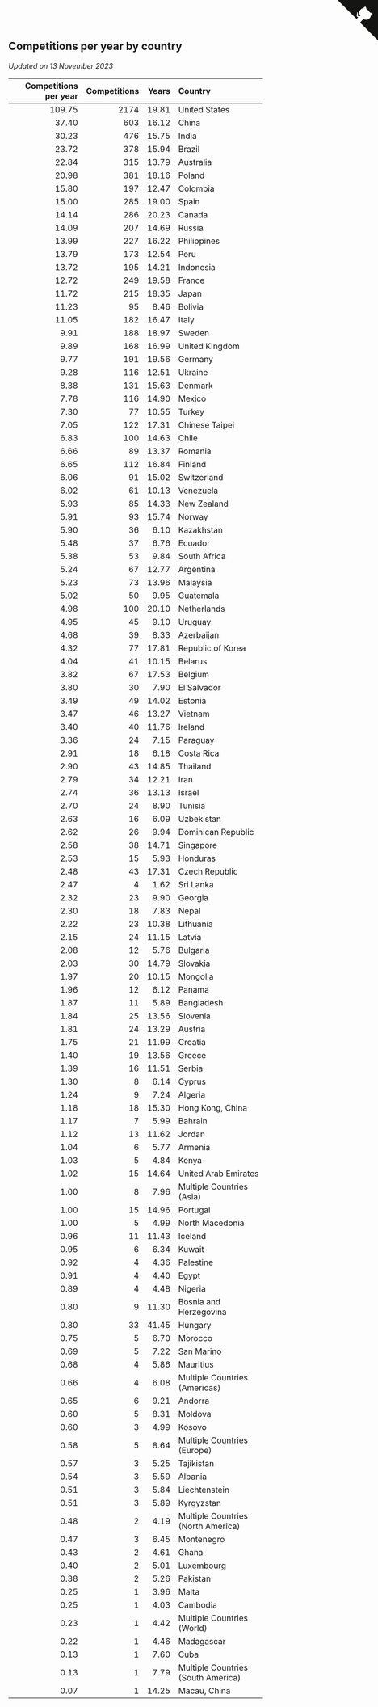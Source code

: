 ## Competitions per year by country

*Updated on 13 November 2023*

| Competitions per year | Competitions | Years | Country |
| ---: | ---: | ---: | :--- |
| 109.75 | 2174 | 19.81 | United States |
| 37.40 | 603 | 16.12 | China |
| 30.23 | 476 | 15.75 | India |
| 23.72 | 378 | 15.94 | Brazil |
| 22.84 | 315 | 13.79 | Australia |
| 20.98 | 381 | 18.16 | Poland |
| 15.80 | 197 | 12.47 | Colombia |
| 15.00 | 285 | 19.00 | Spain |
| 14.14 | 286 | 20.23 | Canada |
| 14.09 | 207 | 14.69 | Russia |
| 13.99 | 227 | 16.22 | Philippines |
| 13.79 | 173 | 12.54 | Peru |
| 13.72 | 195 | 14.21 | Indonesia |
| 12.72 | 249 | 19.58 | France |
| 11.72 | 215 | 18.35 | Japan |
| 11.23 | 95 | 8.46 | Bolivia |
| 11.05 | 182 | 16.47 | Italy |
| 9.91 | 188 | 18.97 | Sweden |
| 9.89 | 168 | 16.99 | United Kingdom |
| 9.77 | 191 | 19.56 | Germany |
| 9.28 | 116 | 12.51 | Ukraine |
| 8.38 | 131 | 15.63 | Denmark |
| 7.78 | 116 | 14.90 | Mexico |
| 7.30 | 77 | 10.55 | Turkey |
| 7.05 | 122 | 17.31 | Chinese Taipei |
| 6.83 | 100 | 14.63 | Chile |
| 6.66 | 89 | 13.37 | Romania |
| 6.65 | 112 | 16.84 | Finland |
| 6.06 | 91 | 15.02 | Switzerland |
| 6.02 | 61 | 10.13 | Venezuela |
| 5.93 | 85 | 14.33 | New Zealand |
| 5.91 | 93 | 15.74 | Norway |
| 5.90 | 36 | 6.10 | Kazakhstan |
| 5.48 | 37 | 6.76 | Ecuador |
| 5.38 | 53 | 9.84 | South Africa |
| 5.24 | 67 | 12.77 | Argentina |
| 5.23 | 73 | 13.96 | Malaysia |
| 5.02 | 50 | 9.95 | Guatemala |
| 4.98 | 100 | 20.10 | Netherlands |
| 4.95 | 45 | 9.10 | Uruguay |
| 4.68 | 39 | 8.33 | Azerbaijan |
| 4.32 | 77 | 17.81 | Republic of Korea |
| 4.04 | 41 | 10.15 | Belarus |
| 3.82 | 67 | 17.53 | Belgium |
| 3.80 | 30 | 7.90 | El Salvador |
| 3.49 | 49 | 14.02 | Estonia |
| 3.47 | 46 | 13.27 | Vietnam |
| 3.40 | 40 | 11.76 | Ireland |
| 3.36 | 24 | 7.15 | Paraguay |
| 2.91 | 18 | 6.18 | Costa Rica |
| 2.90 | 43 | 14.85 | Thailand |
| 2.79 | 34 | 12.21 | Iran |
| 2.74 | 36 | 13.13 | Israel |
| 2.70 | 24 | 8.90 | Tunisia |
| 2.63 | 16 | 6.09 | Uzbekistan |
| 2.62 | 26 | 9.94 | Dominican Republic |
| 2.58 | 38 | 14.71 | Singapore |
| 2.53 | 15 | 5.93 | Honduras |
| 2.48 | 43 | 17.31 | Czech Republic |
| 2.47 | 4 | 1.62 | Sri Lanka |
| 2.32 | 23 | 9.90 | Georgia |
| 2.30 | 18 | 7.83 | Nepal |
| 2.22 | 23 | 10.38 | Lithuania |
| 2.15 | 24 | 11.15 | Latvia |
| 2.08 | 12 | 5.76 | Bulgaria |
| 2.03 | 30 | 14.79 | Slovakia |
| 1.97 | 20 | 10.15 | Mongolia |
| 1.96 | 12 | 6.12 | Panama |
| 1.87 | 11 | 5.89 | Bangladesh |
| 1.84 | 25 | 13.56 | Slovenia |
| 1.81 | 24 | 13.29 | Austria |
| 1.75 | 21 | 11.99 | Croatia |
| 1.40 | 19 | 13.56 | Greece |
| 1.39 | 16 | 11.51 | Serbia |
| 1.30 | 8 | 6.14 | Cyprus |
| 1.24 | 9 | 7.24 | Algeria |
| 1.18 | 18 | 15.30 | Hong Kong, China |
| 1.17 | 7 | 5.99 | Bahrain |
| 1.12 | 13 | 11.62 | Jordan |
| 1.04 | 6 | 5.77 | Armenia |
| 1.03 | 5 | 4.84 | Kenya |
| 1.02 | 15 | 14.64 | United Arab Emirates |
| 1.00 | 8 | 7.96 | Multiple Countries (Asia) |
| 1.00 | 15 | 14.96 | Portugal |
| 1.00 | 5 | 4.99 | North Macedonia |
| 0.96 | 11 | 11.43 | Iceland |
| 0.95 | 6 | 6.34 | Kuwait |
| 0.92 | 4 | 4.36 | Palestine |
| 0.91 | 4 | 4.40 | Egypt |
| 0.89 | 4 | 4.48 | Nigeria |
| 0.80 | 9 | 11.30 | Bosnia and Herzegovina |
| 0.80 | 33 | 41.45 | Hungary |
| 0.75 | 5 | 6.70 | Morocco |
| 0.69 | 5 | 7.22 | San Marino |
| 0.68 | 4 | 5.86 | Mauritius |
| 0.66 | 4 | 6.08 | Multiple Countries (Americas) |
| 0.65 | 6 | 9.21 | Andorra |
| 0.60 | 5 | 8.31 | Moldova |
| 0.60 | 3 | 4.99 | Kosovo |
| 0.58 | 5 | 8.64 | Multiple Countries (Europe) |
| 0.57 | 3 | 5.25 | Tajikistan |
| 0.54 | 3 | 5.59 | Albania |
| 0.51 | 3 | 5.84 | Liechtenstein |
| 0.51 | 3 | 5.89 | Kyrgyzstan |
| 0.48 | 2 | 4.19 | Multiple Countries (North America) |
| 0.47 | 3 | 6.45 | Montenegro |
| 0.43 | 2 | 4.61 | Ghana |
| 0.40 | 2 | 5.01 | Luxembourg |
| 0.38 | 2 | 5.26 | Pakistan |
| 0.25 | 1 | 3.96 | Malta |
| 0.25 | 1 | 4.03 | Cambodia |
| 0.23 | 1 | 4.42 | Multiple Countries (World) |
| 0.22 | 1 | 4.46 | Madagascar |
| 0.13 | 1 | 7.60 | Cuba |
| 0.13 | 1 | 7.79 | Multiple Countries (South America) |
| 0.07 | 1 | 14.25 | Macau, China |


<a href="https://github.com/jonatanklosko/wca_statistics" class="github-corner" aria-label="View source on Github"><svg width="80" height="80" viewBox="0 0 250 250" style="fill:#151513; color:#fff; position: absolute; top: 0; border: 0; right: 0;" aria-hidden="true"><path d="M0,0 L115,115 L130,115 L142,142 L250,250 L250,0 Z"></path><path d="M128.3,109.0 C113.8,99.7 119.0,89.6 119.0,89.6 C122.0,82.7 120.5,78.6 120.5,78.6 C119.2,72.0 123.4,76.3 123.4,76.3 C127.3,80.9 125.5,87.3 125.5,87.3 C122.9,97.6 130.6,101.9 134.4,103.2" fill="currentColor" style="transform-origin: 130px 106px;" class="octo-arm"></path><path d="M115.0,115.0 C114.9,115.1 118.7,116.5 119.8,115.4 L133.7,101.6 C136.9,99.2 139.9,98.4 142.2,98.6 C133.8,88.0 127.5,74.4 143.8,58.0 C148.5,53.4 154.0,51.2 159.7,51.0 C160.3,49.4 163.2,43.6 171.4,40.1 C171.4,40.1 176.1,42.5 178.8,56.2 C183.1,58.6 187.2,61.8 190.9,65.4 C194.5,69.0 197.7,73.2 200.1,77.6 C213.8,80.2 216.3,84.9 216.3,84.9 C212.7,93.1 206.9,96.0 205.4,96.6 C205.1,102.4 203.0,107.8 198.3,112.5 C181.9,128.9 168.3,122.5 157.7,114.1 C157.9,116.9 156.7,120.9 152.7,124.9 L141.0,136.5 C139.8,137.7 141.6,141.9 141.8,141.8 Z" fill="currentColor" class="octo-body"></path></svg></a><style>.github-corner:hover .octo-arm{animation:octocat-wave 560ms ease-in-out}@keyframes octocat-wave{0%,100%{transform:rotate(0)}20%,60%{transform:rotate(-25deg)}40%,80%{transform:rotate(10deg)}}@media (max-width:500px){.github-corner:hover .octo-arm{animation:none}.github-corner .octo-arm{animation:octocat-wave 560ms ease-in-out}}</style>
